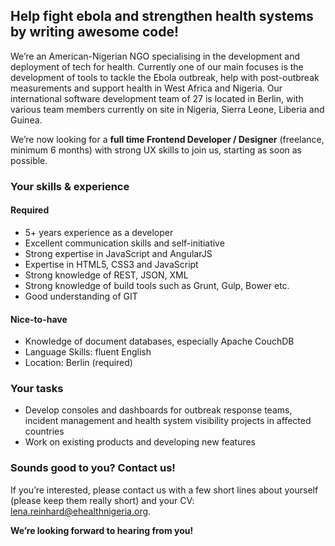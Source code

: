## Help fight ebola and strengthen health systems by writing awesome code!

We’re an American-Nigerian NGO specialising in the development and deployment of tech for health. Currently one of our main focuses is the development of tools to tackle the Ebola outbreak, help with post-outbreak measurements and support health in West Africa and Nigeria. Our international software development team of 27 is located in Berlin, with various team members currently on site in Nigeria, Sierra Leone, Liberia and Guinea.

We’re now looking for a __full time Frontend Developer / Designer__ (freelance, minimum 6 months) with strong UX skills to join us, starting as soon as possible.


### Your skills & experience

#### Required 
- 5+ years experience as a developer
- Excellent communication skills and self-initiative
- Strong expertise in JavaScript and AngularJS
- Expertise in HTML5, CSS3 and JavaScript
- Strong knowledge of REST, JSON, XML
- Strong knowledge of build tools such as Grunt, Gulp, Bower etc.
- Good understanding of GIT

#### Nice-to-have
- Knowledge of document databases, especially Apache CouchDB
- Language Skills: fluent English
- Location: Berlin (required)

### Your tasks

- Develop consoles and dashboards for outbreak response teams, incident management and health system visibility projects in affected countries
- Work on existing products and developing new features

### Sounds good to you? Contact us!

If you’re interested, please contact us with a few short lines about yourself (please keep them really short) and your CV: lena.reinhard@ehealthnigeria.org.

__We’re looking forward to hearing from you!__
